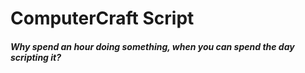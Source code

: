 # ComputerCraft Script
#### *Why spend an hour doing something, when you can spend the day scripting it?*

